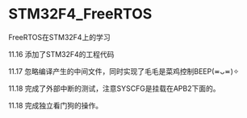# STM32F4_FreeRTOS
FreeRTOS在STM32F4上的学习

11.16 添加了STM32F4的工程代码

11.17 忽略编译产生的中间文件，同时实现了毛毛是菜鸡控制BEEP(≖ᴗ≖)✧

11.18 完成了外部中断的测试，注意SYSCFG是挂载在APB2下面的。

11.18 完成独立看门狗的操作。